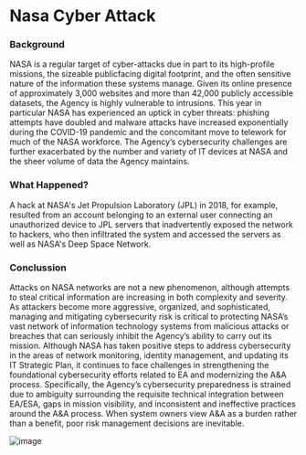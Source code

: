 # Nasa Cyber Attack

### Background

NASA is a regular target of cyber-attacks due in part to its high-profile missions, the sizeable publicfacing digital footprint, and the often sensitive nature of the information these systems manage. Given
its online presence of approximately 3,000 websites and more than 42,000 publicly accessible datasets,
the Agency is highly vulnerable to intrusions. This year in particular NASA has experienced an uptick in
cyber threats: phishing attempts have doubled and malware attacks have increased exponentially during
the COVID-19 pandemic and the concomitant move to telework for much of the NASA workforce. The
Agency’s cybersecurity challenges are further exacerbated by the number and variety of IT devices at
NASA and the sheer volume of data the Agency maintains.

### What Happened?

A hack at NASA's Jet Propulsion Laboratory (JPL) in 2018, for example, resulted from an account belonging to an external user connecting an unauthorized device to JPL servers that inadvertently exposed the network to hackers, who then infiltrated the system and accessed the servers as well as NASA's Deep Space Network.

### Conclussion

Attacks on NASA networks are not a new phenomenon, although attempts to steal critical information
are increasing in both complexity and severity. As attackers become more aggressive, organized, and
sophisticated, managing and mitigating cybersecurity risk is critical to protecting NASA’s vast network of
information technology systems from malicious attacks or breaches that can seriously inhibit the
Agency’s ability to carry out its mission. Although NASA has taken positive steps to address
cybersecurity in the areas of network monitoring, identity management, and updating its IT Strategic
Plan, it continues to face challenges in strengthening the foundational cybersecurity efforts related to
EA and modernizing the A&A process. Specifically, the Agency’s cybersecurity preparedness is strained
due to ambiguity surrounding the requisite technical integration between EA/ESA, gaps in mission
visibility, and inconsistent and ineffective practices around the A&A process. When system owners view
A&A as a burden rather than a benefit, poor risk management decisions are inevitable. 

![image](https://user-images.githubusercontent.com/94389021/142030519-f692caf8-b425-45ef-9d65-acccc1eb6f0a.png)
